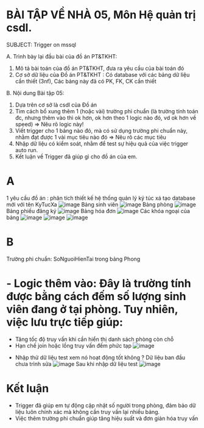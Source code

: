 # BÀI TẬP VỀ NHÀ 05, Môn Hệ quản trị csdl.

SUBJECT: Trigger on mssql

A. Trình bày lại đầu bài của đồ án PT&TKHT:
1. Mô tả bài toán của đồ án PT&TKHT, 
   đưa ra yêu cầu của bài toán đó
2. Cơ sở dữ liệu của Đồ án PT&TKHT :
   Có database với các bảng dữ liệu cần thiết (3nf),
   Các bảng này đã có PK, FK, CK cần thiết
 
B. Nội dung Bài tập 05:
1. Dựa trên cơ sở là csdl của Đồ án
2. Tìm cách bổ xung thêm 1 (hoặc vài) trường phi chuẩn
   (là trường tính toán đc, nhưng thêm vào thì ok hơn,
    ok hơn theo 1 logic nào đó, vd ok hơn về speed)
   => Nêu rõ logic này!
3. Viết trigger cho 1 bảng nào đó, 
   mà có sử dụng trường phi chuẩn này,
   nhằm đạt được 1 vài mục tiêu nào đó
   => Nêu rõ các mục tiêu 
4. Nhập dữ liệu có kiểm soát, 
   nhằm để test sự hiệu quả của việc trigger auto run.
5. Kết luận về Trigger đã giúp gì cho đồ án của em.

# A 
1 yêu cầu đồ án : phân tích thiết kế hệ thống quản lý ký túc xá 
tạo database mới với  tên KyTucXa
![image](https://github.com/user-attachments/assets/706498bb-3a2b-49fb-bcce-d96b91da8d03)
Bảng sinh viên 
![image](https://github.com/user-attachments/assets/7887ce60-32e1-4508-8296-bb47fc30749d)
Bảng phòng
![image](https://github.com/user-attachments/assets/c2696eee-3714-4729-a987-3be645eb81bf)
Bảng phiếu đăng ký
![image](https://github.com/user-attachments/assets/167d91fb-70f8-4aab-bad7-af7dcf5ef4b1)
Bảng hóa đơn
![image](https://github.com/user-attachments/assets/242c93bc-b6cb-424e-a4c0-518ddbf068e3)
Các khóa ngoại của bảng
![image](https://github.com/user-attachments/assets/1830ff01-d20a-4541-94af-a9ab56f056b5)
![image](https://github.com/user-attachments/assets/6c1faa80-a9d0-49fa-b518-3ba7496ed84e)
![image](https://github.com/user-attachments/assets/deef11f4-f707-40ec-8218-df15a20d08b0)
# B
 Trường phi chuẩn: SoNguoiHienTai trong bảng Phong
# - Logic thêm vào: Đây là trường tính được bằng cách đếm số lượng sinh viên đang ở tại phòng. Tuy nhiên, việc lưu trực tiếp giúp:
+ Tăng tốc độ truy vấn khi cần hiển thị danh sách phòng còn chỗ
+ Hạn chế join hoặc lồng truy vấn đếm phức tạp
![image](https://github.com/user-attachments/assets/2bd65ea9-4fb3-440f-a1aa-b9626fcaa065)
- Nhập thử dữ liệu test xem nó hoạt động tốt không ?
Dữ liệu ban đầu chưa trỉnh sửa 
![image](https://github.com/user-attachments/assets/10446ac3-3050-485e-a91c-60186bdf6c4e)
Sau khi nhập dữ liệu test
![image](https://github.com/user-attachments/assets/cae3eedb-ff9a-421f-841e-69ef2eeda85c)
# Kết luận
- Trigger đã giúp em tự động cập nhật số người trong phòng, đảm bảo dữ liệu luôn chính xác mà không cần truy vấn lại nhiều bảng.
- Việc thêm trường phi chuẩn giúp tăng hiệu suất và đơn giản hóa truy vấn
